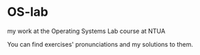 # OS-lab
my work at the Operating Systems Lab course at NTUA

You can find exercises' pronunciations and my solutions to them.
